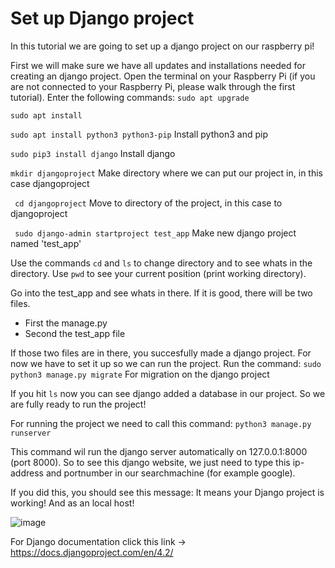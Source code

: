 # Set up Django project
In this tutorial we are going to set up a django project on our raspberry pi! 

First we will make sure we have all updates and installations needed for creating an django project. 
Open the terminal on your Raspberry Pi (if you are not connected to your Raspberry Pi, please walk through the first tutorial). 
Enter the following commands: 
```sudo apt upgrade```

```sudo apt install```

 ```sudo apt install python3 python3-pip```   Install python3 and pip
 
 ```sudo pip3 install django```   Install django
 
 ```mkdir djangoproject```   Make directory where we can put our project in, in this case djangoproject
 
 ``` cd djangoproject```    Move to directory of the project, in this case to djangoproject
 
 ``` sudo django-admin startproject test_app```    Make new django project named 'test_app'
 
 
 
 Use the commands ```cd``` and ```ls``` to change directory and to see whats in the directory. 
 Use ```pwd``` to see your current position (print working directory). 
 
 Go into the test_app and see whats in there. If it is good, there will be two files. 
 - First the manage.py 
 - Second the test_app file

If those two files are in there, you succesfully made a django project. For now we have to set it up so we can run the project. 
Run the command: 
```sudo python3 manage.py migrate``` For migration on the django project

If you hit ```ls``` now you can see django added a database in our project. So we are fully ready to run the project! 

For running the project we need to call this command: 
```python3 manage.py runserver```

This command wil run the django server automatically on 127.0.0.1:8000 (port 8000). 
So to see this django website, we just need to type this ip-address and portnumber in our searchmachine (for example google). 

If you did this, you should see this message: 
It means your Django project is working! And as an local host! 

![image](https://user-images.githubusercontent.com/124690871/233638539-bfd44ca5-6bc9-4b3c-bb58-1b8f05c89e7c.png)

For Django documentation click this link -> https://docs.djangoproject.com/en/4.2/ 


